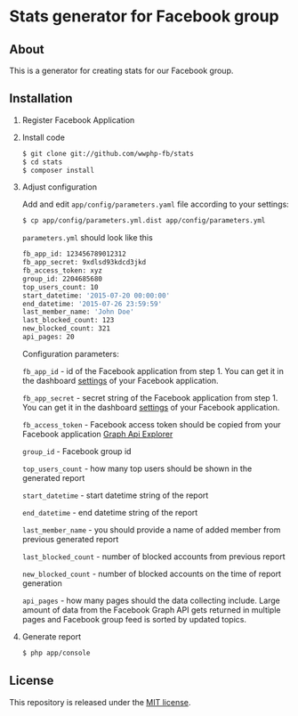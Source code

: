 # Stats generator for Facebook group

## About

This is a generator for creating stats for our Facebook group.

## Installation

1. Register Facebook Application

2. Install code
    
    ```bash
    $ git clone git://github.com/wwphp-fb/stats
    $ cd stats
    $ composer install
    ```

3. Adjust configuration
    
    Add and edit `app/config/parameters.yaml` file according to your settings:
    
    ```bash
    $ cp app/config/parameters.yml.dist app/config/parameters.yml
    ```
    
    `parameters.yml` should look like this
    
    ```bash
    fb_app_id: 123456789012312
    fb_app_secret: 9xdlsd93kdcd3jkd
    fb_access_token: xyz
    group_id: 2204685680
    top_users_count: 10
    start_datetime: '2015-07-20 00:00:00'
    end_datetime: '2015-07-26 23:59:59'
    last_member_name: 'John Doe'
    last_blocked_count: 123
    new_blocked_count: 321
    api_pages: 20
    ```
    
    Configuration parameters:
    
    `fb_app_id` - id of the Facebook application from step 1. You can get it in the dashboard [settings](https://developers.facebook.com/apps/) of your Facebook application.
    
    `fb_app_secret` - secret string of the Facebook application from step 1. You can get it in the dashboard [settings](https://developers.facebook.com/apps/) of your Facebook application.
    
    `fb_access_token` - Facebook access token should be copied from your Facebook application [Graph Api Explorer](https://developers.facebook.com/tools/explorer)
    
    `group_id` - Facebook group id
    
    `top_users_count` - how many top users should be shown in the generated report
    
    `start_datetime` - start datetime string of the report
    
    `end_datetime` - end datetime string of the report
    
    `last_member_name` - you should provide a name of added member from previous generated report
    
    `last_blocked_count` - number of blocked accounts from previous report
    
    `new_blocked_count` - number of blocked accounts on the time of report generation
    
    `api_pages` - how many pages should the data collecting include. Large amount of data from the Facebook Graph API gets returned in multiple pages and Facebook group feed is sorted by updated topics.

4. Generate report
    
    ```bash
    $ php app/console
    ```

## License

This repository is released under the [MIT license](LICENSE).
